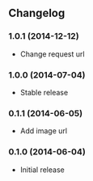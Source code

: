 ## Changelog

### 1.0.1 (2014-12-12)

* Change request url

### 1.0.0 (2014-07-04)

* Stable release

### 0.1.1 (2014-06-05)

* Add image url

### 0.1.0 (2014-06-04)

* Initial release